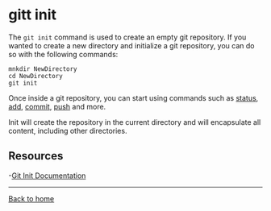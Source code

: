 # gitt init

The `git init` command is used to create an empty git repository.
If you wanted to create a new directory and initialize a git repository, you can do so with the following commands:

```
mnkdir NewDirectory
cd NewDirectory
git init
```

Once inside a git repository, you can start using commands such as
[status](./Status.md),
[add](./Add.md),
[commit](./Commit.md),
[push](./Push.md)
and more.

Init will create the repository in the current directory and will encapsulate all content, including other directories.

## Resources

-[Git Init Documentation](https://git-scm.com/docs/git-init)

---

[Back to home](../README.md)
